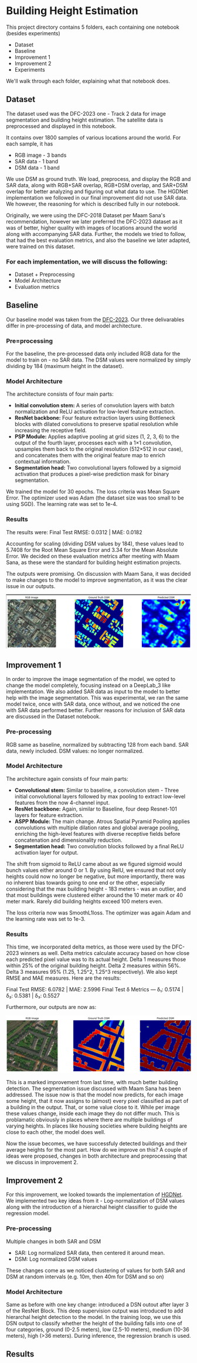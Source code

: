 # Building Height Estimation

This project directory contains 5 folders, each containing one notebook (besides experiments)

- Dataset
- Baseline
- Improvement 1
- Improvement 2
- Experiments

We'll walk through each folder, explaining what that notebook does.

## Dataset

The dataset used was the DFC-2023 one - Track 2 data for image segmentation and building height estimation. The satellite data is preprocessed and displayed in this notebook.

It contains over 1800 samples of various locations around the world. For each sample, it has

- RGB image - 3 bands
- SAR data - 1 band
- DSM data - 1 band

We use DSM as ground truth. We load, preprocess, and display the RGB and SAR data, along with RGB+SAR overlap, RGB+DSM overlap, and SAR+DSM overlap for better analyzing and figuring out what data to use. The HGDNet implementation we followed in our final improvement did not use SAR data. We however, the reasoning for which is described fully in our notebook.

Originally, we were using the DFC-2018 Dataset per Maam Sana's recommendation, however we later preferred the DFC-2023 dataset as it was of better, higher quality with images of locations around the world along with accompanying SAR data. Further, the models we tried to follow, that had the best evaluation metrics, and also the baseline we later adapted, were trained on this dataset.

### For each implementation, we will discuss the following:

- Dataset + Preprocessing
- Model Architecture
- Evaluation metrics

## Baseline

Our baseline model was taken from the [DFC-2023](https://github.com/AICyberTeam/DFC2023-baseline).
Our three delivarables differ in pre-processing of data, and model architecture.

### Pre=processing

For the baseline, the pre-processed data only included RGB data for the model to train on - no SAR data. The DSM values were normalized by simply dividing by 184 (maximum height in the dataset).

### Model Architecture

The architecture consists of four main parts:

- **Initial convolution stem:** A series of convolution layers with batch normalization and ReLU activation for low-level feature extraction.
- **ResNet backbone:** Four feature extraction layers using Bottleneck blocks with dilated convolutions to preserve spatial resolution while increasing the receptive field.
- **PSP Module:** Applies adaptive pooling at grid sizes (1, 2, 3, 6) to the output of the fourth layer, processes each with a 1×1 convolution, upsamples them back to the original resolution (512×512 in our case), and concatenates them with the original feature map to enrich contextual information.
- **Segmentation head:** Two convolutional layers followed by a sigmoid activation that produces a pixel-wise prediction mask for binary segmentation.

We trained the model for 30 epochs. The loss criteria was Mean Square Error. The optimizer used was Adam (the dataset size was too small to be using SGD). The learning rate was set to 1e-4.

### Results

The results were: Final Test RMSE: 0.0312 | MAE: 0.0182

Accounting for scaling (dividing DSM values by 184), these values lead to 5.7408 for the Root Mean Square Error and 3.34 for the Mean Absolute Error.
We decided on these evaluation metrics after meeting with Maam Sana, as these were the standard for building height estimation projects.

The outputs were promising. On discussion with Maam Sana, it was decided to make changes to the model to improve segmentation, as it was the clear issue in our outputs.

![Baseline outputs](Baseline_Outputs.png)

## Improvement 1

In order to improve the image segmentation of the model, we opted to change the model completely, focusing instead on a DeepLab_3 like implementation.
We also added SAR data as input to the model to better help with the image segmentation. This was experimental, we ran the same model twice, once with SAR data, once without, and we noticed the one with SAR data performed better. Further reasons for inclusion of SAR data are discussed in the Dataset notebook.

### Pre-processing

RGB same as baseline, normalized by subtracting 128 from each band. SAR data, newly included. DSM values: no longer normalized.

### Model Architecture

The architecture again consists of four main parts:

- **Convolutional stem:** Similar to baseline, a convolution stem - Three initial convolutional layers followed by max pooling to extract low-level features from the now 4-channel input.
- **ResNet backbone:** Again, similar to Baseline, four deep Resnet-101 layers for feature extraction.
- **ASPP Module:** The main change. Atrous Spatial Pyramid Pooling applies convolutions with multiple dilation rates and global average pooling, enriching the high-level features with diverse receptive fields before concatenation and dimensionality reduction.
- **Segmentation head:** Two convolution blocks followed by a final ReLU activation layer for output.

The shift from sigmoid to ReLU came about as we figured sigmoid would bunch values either around 0 or 1. By using RelU, we ensured that not only heights could now no longer be negative, but more importantly, there was no inherent bias towards going to one end or the other, especially considering that the max building height - 183 meters - was an outlier, and that most buildings were clustered either around the 10 meter mark or 40 meter mark. Rarely did building heights exceed 100 meters even.

The loss criteria now was SmoothL1loss. The optimizer was again Adam and the learning rate was set to 1e-3.

### Results

This time, we incorporated delta metrics, as those were used by the DFC-2023 winners as well. Delta metrics calculate accuracy based on how close each predicted pixel value was to its actual height. Delta 1 measures those within 25% of the original building height. Delta 2 measures within 56%. Delta 3 measures 95% (1.25, 1.25^2, 1.25^3 respectively). We also kept RMSE and MAE measures. Here are the results:

Final Test RMSE: 6.0782 | MAE: 2.5996
Final Test δ Metrics — δ₁: 0.5174 | δ₂: 0.5381 | δ₃: 0.5527

Furthermore, our outputs are now as:

![Improvement 1 Outputs](Improvement_1_Outputs.png)

This is a marked improvement from last time, with much better building detection. The segmentation issue discussed with Maam Sana has been addressed.
The issue now is that the model now predicts, for each image some height, that it now assigns to (almost) every pixel classified as part of a building in the output. That, or some value close to it. While per image these values change, inside each image they do not differ much. This is problamatic obviously in places where there are multiple buildings of varying heights. In places like housing societies where building heights are close to each other, the model does well.

Now the issue becomes, we have successfuly detected buildings and their average heights for the most part. How do we improve on this? A couple of ideas were proposed, changes in both architecture and preprocessing that we discuss in improvement 2.

## Improvement 2

For this improvement, we looked towards the implementation of [HGDNet](https://arxiv.org/pdf/2308.05387v1). We implemented two key ideas from it - Log-normalization of DSM values along with the introduction of a hierarchal height classifier to guide the regression model.

### Pre-processing

Multiple changes in both SAR and DSM

- SAR: Log normalized SAR data, then centered it around mean.
- DSM: Log normalized DSM values

These changes come as we noticed clustering of values for both SAR and DSM at random intervals (e.g. 10m, then 40m for DSM and so on)

### Model Architecture

Same as before with one key change: introduced a DSN outout after layer 3 of the ResNet Block. This deep supervision output was introduced to add hierarchal height detection to the model. In the training loop, we use this DSN output to classify whether the height of the building falls into one of four categories, ground (0-2.5 meters), low (2.5-10 meters), medium (10-36 meters), high (>36 meters). During inference, the regression branch is used.

## Results
